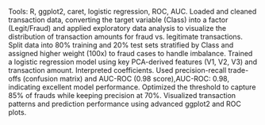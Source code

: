 Tools: R, ggplot2, caret, logistic regression, ROC, AUC.
Loaded and cleaned transaction data, converting the target variable (Class) into a factor (Legit/Fraud) and applied
exploratory data analysis to visualize the distribution of transaction amounts for fraud vs. legitimate transactions.
Split data into 80% training and 20% test sets stratified by Class and assigned higher weight (100x) to fraud cases to handle
imbalance.
Trained a logistic regression model using key PCA-derived features (V1, V2, V3) and transaction amount. Interpreted
coefficients.
Used precision-recall trade-offs (confusion matrix) and AUC-ROC (0.98 score),AUC-ROC: 0.98, indicating excellent model performance.
Optimized the threshold to capture 85% of frauds while keeping precision at 70%. 
Visualized transaction patterns and prediction performance using advanced ggplot2 and ROC plots.
